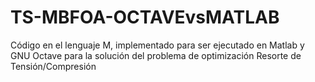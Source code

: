 # TS-MBFOA-OCTAVEvsMATLAB
Código en el lenguaje M, implementado para ser ejecutado en Matlab y GNU Octave para la solución del problema de optimización Resorte de Tensión/Compresión
